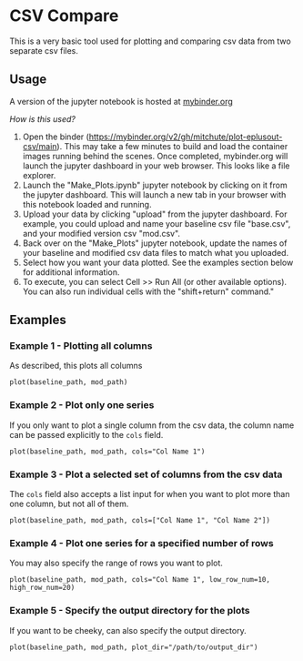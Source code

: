 # CSV Compare
This is a very basic tool used for plotting and comparing csv data from two separate csv files.

## Usage
A version of the jupyter notebook is hosted at [mybinder.org](https://mybinder.org/v2/gh/mitchute/plot-eplusout-csv/main)

*How is this used?*

1. Open the binder (https://mybinder.org/v2/gh/mitchute/plot-eplusout-csv/main). This may take a few minutes to build and load the container images running behind the scenes. Once completed, mybinder.org will launch the jupyter dashboard in your web browser. This looks like a file explorer.
2. Launch the "Make_Plots.ipynb" jupyter notebook by clicking on it from the jupyter dashboard. This will launch a new tab in your browser with this notebook loaded and running.
3. Upload your data by clicking "upload" from the jupyter dashboard. For example, you could upload and name your baseline csv file "base.csv", and your modified version csv "mod.csv".
4. Back over on the "Make_Plots" jupyter notebook, update the names of your baseline and modified csv data files to match what you uploaded.
5. Select how you want your data plotted. See the examples section below for additional information.
6. To execute, you can select Cell >> Run All (or other available options). You can also run individual cells with the "shift+return" command."

## Examples

### Example 1 - Plotting all columns
As described, this plots all columns

```plot(baseline_path, mod_path)```

### Example 2 - Plot only one series
If you only want to plot a single column from the csv data, the column name can be passed explicitly to the ```cols``` field.

```plot(baseline_path, mod_path, cols="Col Name 1")```

### Example 3 - Plot a selected set of columns from the csv data
The ```cols``` field also accepts a list input for when you want to plot more than one column, but not all of them.

```plot(baseline_path, mod_path, cols=["Col Name 1", "Col Name 2"])```

### Example 4 - Plot one series for a specified number of rows
You may also specify the range of rows you want to plot.

```plot(baseline_path, mod_path, cols="Col Name 1", low_row_num=10, high_row_num=20)```

### Example 5 - Specify the output directory for the plots
If you want to be cheeky, can also specify the output directory.

```plot(baseline_path, mod_path, plot_dir="/path/to/output_dir")```
